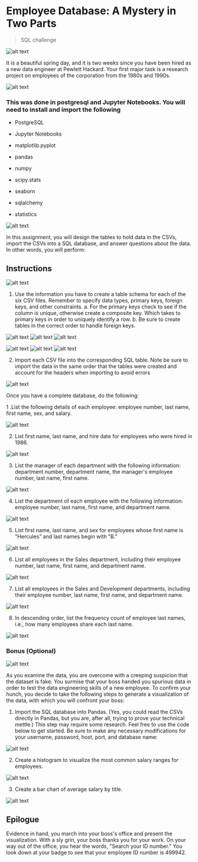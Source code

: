 # **Employee Database: A Mystery in Two Parts**
> SQL challenge

![alt text](https://external-content.duckduckgo.com/iu/?u=https%3A%2F%2Fblog.webhostpython.com%2Fwp-content%2Fuploads%2F2015%2F11%2Fdatabase.jpg&f=1&nofb=1)

It is a beautiful spring day, and it is two weeks since you have been hired as a new data engineer at Pewlett Hackard. Your first major task is a research project on employees of the corporation from the 1980s and 1990s.




![alt text](https://github.com/benwbarr/sql-challenge/blob/main/Images/Depends.PNG)

### This was done in postgresql and Jupyter Notebooks. You will need to install and import the following

- PostgreSQL

- Jupyter Notebooks

- matplotlib.pyplot

- pandas 

- numpy 

- scipy.stats

- seaborn 

- sqlalchemy 

- statistics



![alt text](https://github.com/benwbarr/sql-challenge/blob/main/Images/Tasks.PNG)

In this assignment, you will design the tables to hold data in the CSVs, import the CSVs into a SQL database, and answer questions about the data. In other words, you will perform:


## Instructions


![alt text](https://github.com/benwbarr/sql-challenge/blob/main/Images/dataE.PNG)


1. Use the information you have to create a table schema for each of the six CSV files. Remember to specify data types, primary keys, foreign keys, and other constraints.
  a. For the primary keys check to see if the column is unique, otherwise create a composite key. Which takes to primary keys in order to uniquely identify a row.
  b. Be sure to create tables in the correct order to handle foreign keys.


![alt text](https://github.com/benwbarr/sql-challenge/blob/main/Images/table1.PNG) ![alt text](https://github.com/benwbarr/sql-challenge/blob/main/Images/table2.PNG) ![alt text](https://github.com/benwbarr/sql-challenge/blob/main/Images/table3.PNG)

![alt text](https://github.com/benwbarr/sql-challenge/blob/main/Images/table4.PNG) ![alt text](https://github.com/benwbarr/sql-challenge/blob/main/Images/table5.PNG) ![alt text](https://github.com/benwbarr/sql-challenge/blob/main/Images/table6.PNG)

2. Import each CSV file into the corresponding SQL table. Note be sure to import the data in the same order that the tables were created and account for the headers when importing to avoid errors



![alt text](https://github.com/benwbarr/sql-challenge/blob/main/Images/dataA.PNG)


Once you have a complete database, do the following:


1 .List the following details of each employee: employee number, last name, first name, sex, and salary.

![alt text](https://github.com/benwbarr/sql-challenge/blob/main/Images/Query1.PNG)

2. List first name, last name, and hire date for employees who were hired in 1986.

![alt text](https://github.com/benwbarr/sql-challenge/blob/main/Images/Query2.PNG)

3. List the manager of each department with the following information: department number, department name, the manager's employee number, last name, first name.

![alt text](https://github.com/benwbarr/sql-challenge/blob/main/Images/Query3.PNG)

4. List the department of each employee with the following information: employee number, last name, first name, and department name.

![alt text](https://github.com/benwbarr/sql-challenge/blob/main/Images/Query4.PNG)

5. List first name, last name, and sex for employees whose first name is "Hercules" and last names begin with "B."

![alt text](https://github.com/benwbarr/sql-challenge/blob/main/Images/Query5.PNG)

6. List all employees in the Sales department, including their employee number, last name, first name, and department name.

![alt text](https://github.com/benwbarr/sql-challenge/blob/main/Images/Query6.PNG)

7. List all employees in the Sales and Development departments, including their employee number, last name, first name, and department name.

![alt text](https://github.com/benwbarr/sql-challenge/blob/main/Images/Query7.PNG)

8. In descending order, list the frequency count of employee last names, i.e., how many employees share each last name.

![alt text](https://github.com/benwbarr/sql-challenge/blob/main/Images/Query8.PNG)

### Bonus (Optional) ###

![alt text](https://github.com/benwbarr/sql-challenge/blob/main/Images/Bonus.PNG)

As you examine the data, you are overcome with a creeping suspicion that the dataset is fake. You surmise that your boss handed you spurious data in order to test the data engineering skills of a new employee. To confirm your hunch, you decide to take the following steps to generate a visualization of the data, with which you will confront your boss:

1. Import the SQL database into Pandas. (Yes, you could read the CSVs directly in Pandas, but you are, after all, trying to prove your technical mettle.) This step may require some research. Feel free to use the code below to get started. Be sure to make any necessary modifications for your username, password, host, port, and database name:

![alt text](https://github.com/benwbarr/sql-challenge/blob/main/Images/SQLpanda.PNG)


2. Create a histogram to visualize the most common salary ranges for employees.

![alt text](https://github.com/benwbarr/sql-challenge/blob/main/Images/Hist.PNG)

3. Create a bar chart of average salary by title.

![alt text](https://github.com/benwbarr/sql-challenge/blob/main/Images/Bar.PNG)


## Epilogue

Evidence in hand, you march into your boss's office and present the visualization. With a sly grin, your boss thanks you for your work. On your way out of the office, you hear the words, "Search your ID number." You look down at your badge to see that your employee ID number is 499942.
